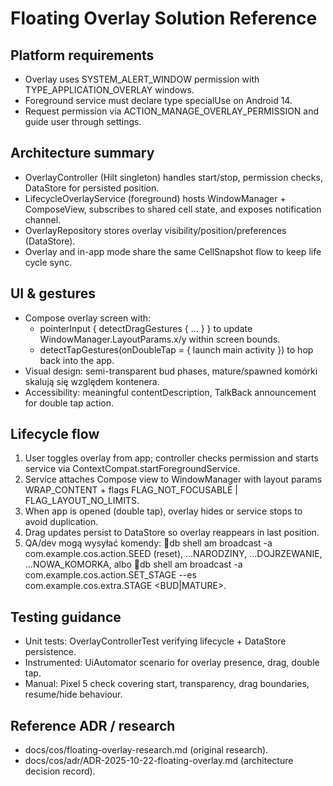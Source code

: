 ﻿# Floating Overlay Solution Reference

## Platform requirements
- Overlay uses SYSTEM_ALERT_WINDOW permission with TYPE_APPLICATION_OVERLAY windows.
- Foreground service must declare type specialUse on Android 14.
- Request permission via ACTION_MANAGE_OVERLAY_PERMISSION and guide user through settings.

## Architecture summary
- OverlayController (Hilt singleton) handles start/stop, permission checks, DataStore for persisted position.
- LifecycleOverlayService (foreground) hosts WindowManager + ComposeView, subscribes to shared cell state, and exposes notification channel.
- OverlayRepository stores overlay visibility/position/preferences (DataStore).
- Overlay and in-app mode share the same CellSnapshot flow to keep life cycle sync.

## UI & gestures
- Compose overlay screen with:
  - pointerInput { detectDragGestures { ... } } to update WindowManager.LayoutParams.x/y within screen bounds.
  - detectTapGestures(onDoubleTap = { launch main activity }) to hop back into the app.
- Visual design: semi-transparent bud phases, mature/spawned komórki skalują się względem kontenera.
- Accessibility: meaningful contentDescription, TalkBack announcement for double tap action.

## Lifecycle flow
1. User toggles overlay from app; controller checks permission and starts service via ContextCompat.startForegroundService.
2. Service attaches Compose view to WindowManager with layout params WRAP_CONTENT + flags FLAG_NOT_FOCUSABLE | FLAG_LAYOUT_NO_LIMITS.
3. When app is opened (double tap), overlay hides or service stops to avoid duplication.
4. Drag updates persist to DataStore so overlay reappears in last position.
5. QA/dev mogą wysyłać komendy: db shell am broadcast -a com.example.cos.action.SEED (reset), ...NARODZINY, ...DOJRZEWANIE, ...NOWA_KOMORKA, albo db shell am broadcast -a com.example.cos.action.SET_STAGE --es com.example.cos.extra.STAGE <BUD|MATURE>.

## Testing guidance
- Unit tests: OverlayControllerTest verifying lifecycle + DataStore persistence.
- Instrumented: UiAutomator scenario for overlay presence, drag, double tap.
- Manual: Pixel 5 check covering start, transparency, drag boundaries, resume/hide behaviour.

## Reference ADR / research
- docs/cos/floating-overlay-research.md (original research).
- docs/cos/adr/ADR-2025-10-22-floating-overlay.md (architecture decision record).

